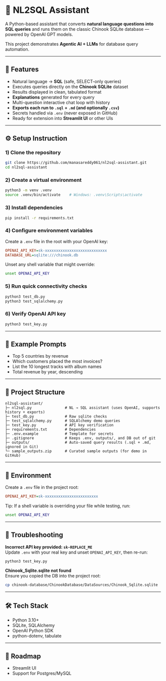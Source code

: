 # 🧠 NL2SQL Assistant

A Python-based assistant that converts **natural language questions into SQL queries** and runs them on the classic Chinook SQLite database — powered by OpenAI GPT models.

This project demonstrates **Agentic AI + LLMs** for database query automation.

---

## 🚀 Features
- Natural language → **SQL** (safe, SELECT-only queries)
- Executes queries directly on the **Chinook SQLite** dataset
- Results displayed in clean, tabulated format
- **Explanations** generated for every query
- Multi-question interactive chat loop with history
- **Exports each run to `.sql` + `.md` (and optionally `.csv`)**  
- Secrets handled via `.env` (never exposed in GitHub)
- Ready for extension into **Streamlit UI** or other UIs

---

## ⚙️ Setup Instruction

### 1) Clone the repository
~~~bash
git clone https://github.com/manasareddy061/nl2sql-assistant.git
cd nl2sql-assistant
~~~

### 2) Create a virtual environment
~~~bash
python3 -m venv .venv
source .venv/bin/activate    # Windows: .venv\Scripts\activate
~~~

### 3) Install dependencies
~~~bash
pip install -r requirements.txt
~~~

### 4) Configure environment variables
Create a `.env` file in the root with your OpenAI key:

~~~ini
OPENAI_API_KEY=sk-xxxxxxxxxxxxxxxxxxxxxxxxxxxx
DATABASE_URL=sqlite:///chinook.db
~~~

Unset any shell variable that might override:
~~~bash
unset OPENAI_API_KEY
~~~

### 5) Run quick connectivity checks
~~~bash
python3 test_db.py
python3 test_sqlalchemy.py
~~~

### 6) Verify OpenAI API key
~~~bash
python3 test_key.py
~~~

---

## 🧪 Example Prompts

- Top 5 countries by revenue  
- Which customers placed the most invoices?  
- List the 10 longest tracks with album names  
- Total revenue by year, descending  

---

## 📂 Project Structure
~~~text
nl2sql-assistant/
├─ nl2sql.py               # NL → SQL assistant (uses OpenAI, supports history + exports)
├─ test_db.py              # Raw sqlite checks
├─ test_sqlalchemy.py      # SQLAlchemy demo queries
├─ test_key.py             # API key verification
├─ requirements.txt        # Dependencies
├─ .env.example            # Template for secrets
├─ .gitignore              # Keeps .env, outputs/, and DB out of git
├─ outputs/                # Auto-saved query results (.sql + .md, ignored in Git)
└─ sample_outputs.zip      # Curated sample outputs (for demo in GitHub)
~~~

---

## 🔑 Environment

Create a `.env` file in the project root:

~~~ini
OPENAI_API_KEY=sk-xxxxxxxxxxxxxxxxxxxxxxxx
~~~

Tip: If a shell variable is overriding your file while testing, run:

~~~bash
unset OPENAI_API_KEY
~~~

---

## 🧰 Troubleshooting

**Incorrect API key provided: `sk-REPLACE_ME`**  
Update `.env` with your real key and unset `OPENAI_API_KEY`, then re-run:
~~~bash
python3 test_key.py
~~~

**Chinook_Sqlite.sqlite not found**  
Ensure you copied the DB into the project root:
~~~bash
cp chinook-database/ChinookDatabase/DataSources/Chinook_Sqlite.sqlite
~~~


---

## 🛠 Tech Stack

- Python 3.10+  
- SQLite, SQLAlchemy  
- OpenAI Python SDK  
- python-dotenv, tabulate  

---

## 📌 Roadmap

- Streamlit UI  
- Support for Postgres/MySQL  

